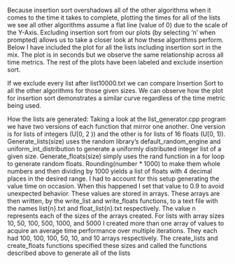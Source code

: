 Because insertion sort overshadows all of the other algorithms when it comes to the time it takes
to complete, plotting the times for all of the lists we see all other algorithms assume a flat line
(value of 0) due to the scale of the Y-Axis. Excluding insertion sort from our plots (by selecting
‘n’ when prompted) allows us to take a closer look at how these algorithms perform. Below I
have included the plot for all the lists including insertion sort in the mix. The plot is in seconds
but we observe the same relationship across all time metrics. The rest of the plots have been
labeled and exclude insertion sort.

If we exclude every list after list10000.txt we can compare Insertion Sort to all the other
algorithms for those given sizes. We can observe how the plot for insertion sort demonstrates a
similar curve regardless of the time metric being used.

How the lists are generated:
Taking a look at the list_generator.cpp program we have two versions of each function that
mirror one another. One version is for lists of integers (U[0, 2 )) and the other is for lists of 16
floats (U[0, 1)). Generate_lists(size) uses the random library’s default_random_engine and
uniform_int_distribution to generate a uniformly distributed integer list of a given size.
Generate_floats(size) simply uses the rand function in a for loop to generate random floats.
Rounding(number * 1000) to make them whole numbers and then dividing by 1000 yields a list
of floats with 4 decimal places in the desired range. I had to account for this setup generating the
value time on occasion. When this happened I set that value to 0.9 to avoid unexpected behavior.
These values are stored in arrays. These arrays are then written, by the write_list and write_floats
functions, to a text file with the names list{n}.txt and float_list{n}.txt respectively. The value n
represents each of the sizes of the arrays created. For lists with array sizes 10, 50, 100, 500,
1000, and 5000 I created more than one array of values to acquire an average time performance
over multiple iterations. They each had 100, 100, 100, 50, 10, and 10 arrays respectively. The
create_lists and create_floats functions specified these sizes and called the functions described
above to generate all of the lists
